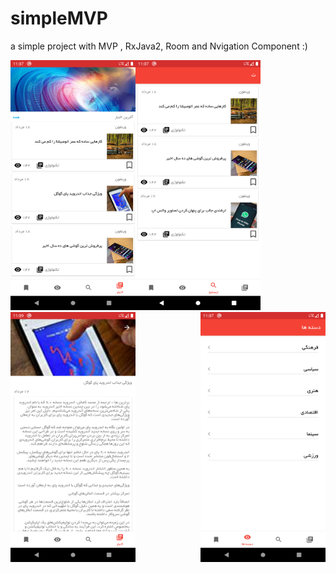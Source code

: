 # simpleMVP
a simple project with MVP , RxJava2, Room and Nvigation Component :)

<img src="/screenshots/home.png" border="0"   width="200" height="400" alt="Home Fragment"   align="left" />
<img src="/screenshots/search.png" border="0"   width="200" height="400" alt="Search Fragment"  />
<img src="/screenshots/category.png" border="0"   width="200" height="400" alt="Category Fragment" align="right" />
<img src="/screenshots/detail.png" border="0"   width="200" height="400" alt="Detail Activity" />

